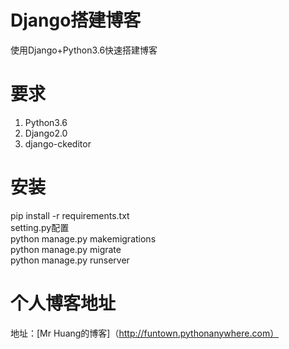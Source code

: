 # Django搭建博客
使用Django+Python3.6快速搭建博客
# 要求
1. Python3.6  
2. Django2.0  
3. django-ckeditor
# 安装
pip install -r requirements.txt  
setting.py配置  
python manage.py makemigrations  
python manage.py migrate  
python manage.py runserver  
# 个人博客地址
地址：[Mr Huang的博客]（http://funtown.pythonanywhere.com）
